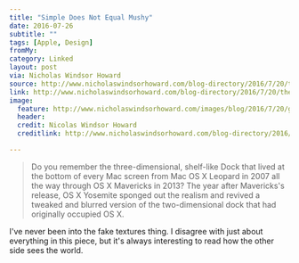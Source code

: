 ```yaml
---
title: "Simple Does Not Equal Mushy"
date: 2016-07-26
subtitle: ""
tags: [Apple, Design]
fromMy: 
category: Linked
layout: post
via: Nicholas Windsor Howard
source: http://www.nicholaswindsorhoward.com/blog-directory/2016/7/20/the-apple-goes-mushy-part-i
link: http://www.nicholaswindsorhoward.com/blog-directory/2016/7/20/the-apple-goes-mushy-part-i
image:
  feature: http://www.nicholaswindsorhoward.com/images/blog/2016/7/20/goodbye-metaphors.png
  header:
  credit: Nicolas Windsor Howard
  creditlink: http://www.nicholaswindsorhoward.com/blog-directory/2016/7/20/the-apple-goes-mushy-part-i

---
```


>Do you remember the three-dimensional, shelf-like Dock that lived at the bottom of every Mac screen from Mac OS X Leopard in 2007 all the way through OS X Mavericks in 2013? The year after Mavericks's release, OS X Yosemite sponged out the realism and revived a tweaked and blurred version of the two-dimensional dock that had originally occupied OS X.

I've never been into the fake textures thing. I disagree with just about everything in this piece, but it's always interesting to read how the other side sees the world.

<!-- #Apple #Design #Linked -->
